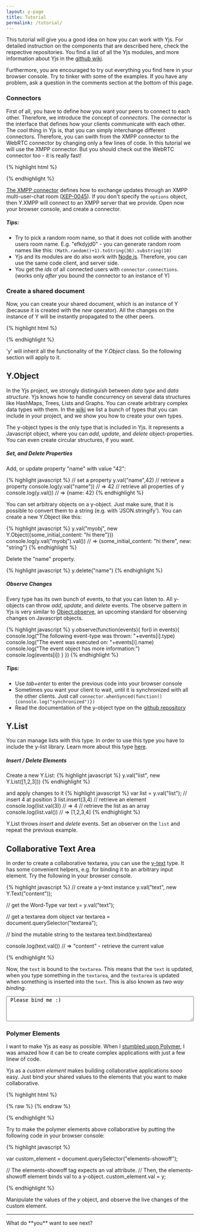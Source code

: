 ```yaml
---
layout: y-page
title: Tutorial
permalink: /tutorial/
---
```


This tutorial will give you a good idea on how you can work with Yjs. For detailed instruction on the components that are described here, check the respective repositories. You find a list of all the Yjs modules, and more information about Yjs in the [github wiki](https://github.com/y-js/yjs/wiki).

Furthermore, you are encouraged to try out everything you find here in your browser console. Try to tinker with some of the examples. If you have any problem, ask a question in the comments section at the bottom of this page.

### Connectors
First of all, you have to define how you want your peers to connect to each other. Therefore, we introduce the concept of *connectors*. The connector is the interface that defines how your clients communicate with each other. The cool thing in Yjs is, that you can simply interchange different connectors. Therefore, you can swith from the XMPP connector to the WebRTC connector by changing only a few lines of code. In this tutorial we will use the XMPP connector. But you should check out the WebRTC connector too - it is really fast!

{% highlight html %}
<script src="./y-xmpp/y-xmpp.js"></script>
<script>
  var options = {}; // use default settings
  // Connect to our testing server, and join an XMPP multi user chat room.
  var connector = new Y.XMPP(options).join("my-awesome-roomname");
</script>
{% endhighlight %}

[The XMPP connector](https://github.com/y-js/y-xmpp) defines how to exchange updates through an XMPP multi-user-chat room ([XEP-0045](http://xmpp.org/extensions/xep-0045.html)). If you don't specify the `options` object, then Y.XMPP will connect to an XMPP server that we provide. Open now your browser console, and create a connector.

#####  Tips:

* Try to pick a random room name, so that it does not collide with another users room name. E.g. "efkdyjd0" - you can generate random room names like this: `(Math.random()+1).toString(36).substring(10)`
* Yjs and its modules are do also work with [Node.js](https://nodejs.org/). Therefore, you can use the same code client, and server side.
* You get the *ids* of all connected users with `connector.connections`. (works only *after* you bound the connector to an instance of Y)

### Create a shared document
Now, you can create your shared document, which is an instance of Y (because it is created with the *new* operator). All the changes on the instance of Y will be instantly propagated to the other peers.

{% highlight html %}
<script src="./yjs/y.js"></script>
<script>
  var y = new Y(connector);
</script>
{% endhighlight %}

'y' will inherit all the functionality of the *Y.Object* class. So the following section will apply to it.

## Y.Object
In the Yjs project, we strongly distinguish between *data type* and *data structure*. Yjs knows how to handle concurrency on several data structures like HashMaps, Trees, Lists and Graphs. You can create arbitrary complex data types with them. In the [wiki](https://github.com/y-js/yjs/wiki) we list a bunch of types that you can include in your project, and we show you how to create your own types.

The y-object types is the only type that is included in Yjs. It represents a Javascript object, where you can *add*, *update*, and *delete* object-properties. You can even create circular structures, if you want.

##### Set, and Delete Properties

Add, or update property "name" with value "42":

{% highlight javascript %}
// set a property
y.val("name",42)
// retrieve a property
console.log(y.val("name")) // => 42
// retrieve all properties of y
console.log(y.val()) // => {name: 42}
{% endhighlight %}

You can set arbitrary objects on a y-object. Just make sure, that it is possible to convert them to a string (e.g. with 'JSON.stringify'). You can create a new Y.Object like this:

{% highlight javascript %}
y.val("myobj", new Y.Object({some_initial_content: "hi there"}))
console.log(y.val("myobj").val()) // => {some_initial_content: "hi there", new: "string"}
{% endhighlight %}

Delete the "name" property.

{% highlight javascript %}
y.delete("name")
{% endhighlight %}

##### Observe Changes
Every type has its own bunch of events, to that you can listen to. All y-objects can throw *add*, *update*, and *delete* events. The observe pattern in Yjs is very similar to [Object.observe](http://www.html5rocks.com/en/tutorials/es7/observe/?redirect_from_locale=de), an upcoming standard for observing changes on Javascript objects.

{% highlight javascript %}
y.observe(function(events){
  for(i in events){
    console.log("The following event-type was thrown: "+events[i].type)
    console.log("The event was executed on: "+events[i].name)
    console.log("The event object has more information:")
    console.log(events[i])
  }
})
{% endhighlight %}


##### Tips:
* Use *tab+enter* to enter the previous code into your browser console
* Sometimes you want your client to wait, until it is synchronized with all the other clients. Just call `connector.whenSynced(function(){console.log("synchronized")})`
* Read the documentation of the y-object type on the [github repository](https://github.com/y-js/yjs#yobject)

## Y.List

You can manage lists with this type. In order to use this type you have to include the y-list library. Learn more about this type [here](https://github.com/y-js/y-list).

##### Insert / Delete Elements

Create a new Y.List:
{% highlight javascript %}
y.val("list", new Y.List([1,2,3]))
{% endhighlight %}

and apply changes to it
{% highlight javascript %}
var list = y.val("list");
// insert 4 at position 3
list.insert(3,4)
// retrieve an element
console.log(list.val(3)) // => 4
// retrieve the list as an array
console.log(list.val()) // => [1,2,3,4]
{% endhighlight %}

Y.List throws *insert* and *delete* events. Set an observer on the `list` and repeat the previous example.

## Collaborative Text Area
In order to create a collaborative textarea, you can use the [y-text](https://github.com/y-js/y-text) type. It has some convenient helpers, e.g. for binding it to an arbitrary input element. Try the following in your browser console.

{% highlight javascript %}
// create a y-text instance
y.val("text", new Y.Text("content"));

// get the Word-Type
var text = y.val("text");

// get a textarea dom object
var textarea = document.querySelector("textarea");

// bind the mutable string to the textarea
text.bind(textarea)

console.log(text.val()) // => "content" - retrieve the current value

{% endhighlight %}

Now, the `text` is bound to the `textarea`. This means that the `text` is updated, when you type something in the `textarea`, and the `textarea` is updated when something is inserted into the `text`. This is also known as *two way binding*.

<textarea style="width: 100%;height:5em"> Please bind me :)</textarea>

### Polymer Elements

I want to make Yjs as easy as possible. When I [stumbled upon Polymer](https://plus.google.com/110297010634240861782/posts/FireNaHeDB6), I was amazed how it can be to create complex applications with just a few linew of code.

<!--div align="center">
<iframe width="560" style="max-width:100%" height="315" src="//www.youtube.com/embed/svfu9iQ8cyg" frameborder="0" allowfullscreen></iframe>
</div-->

Yjs as a *custom element* makes building collaborative applications _sooo_ easy. Just bind your shared values to the elements that you want to make collaborative.


{% highlight html %}
<link rel="import" href="/polymer/polymer.html">
<link rel="import" href="/y-connectors/y-xmpp/y-xmpp.html">
<link rel="import" href="/y/y-object.html">
<link rel="import" href="/paper-slider/paper-slider.html">
<link rel="import" href="/paper-radio-group/paper-radio-group.html">

{% raw %}
<polymer-element name="y-polymer-binding" attributes="y connector">
  <template>
    <!-- First, create a connector-->
    <xmpp-connector connector={{connector}}></xmpp-connector>

    <!-- Bind the connector to the y-object -->
    <y-object connector={{connector}} val={{y}}>
      <!-- The y-object exports an instance of Y (similar to that one we created with pure Javascript). -->
      <!-- We can access its properties with the y-property tag -->
      <y-property name="slider" val={{slider}}></y-property>
      <y-property name="radio" val={{radio}}></y-property>
    </y-object>

    <!-- Now, we can bind the properties to arbitrary custom elements -->
    <paper-radio-group selected={{radio}}>
      <paper-radio-button name="nice" label="Nice"></paper-radio-button>
      <paper-radio-button name="great" label="Great"></paper-radio-button>
      <paper-radio-button name="awesome" label="Awesome"></paper-radio-button>
    </paper-radio-group>
    <paper-slider min="0" max="200" immediateValue={{slider}}></paper-slider>
  </template>
  <script>
  Polymer({
  })
  </script>
</polymer-element>
{% endraw %}

{% endhighlight %}


<elements-showoff></elements-showoff>

Try to make the polymer elements above collaborative by putting the following code in your browser console:

{% highlight javascript %}

var custom_element = document.querySelector("elements-showoff");

// The elements-showoff tag expects an val attribute.
// Then, the elements-showoff element binds val to a y-object.
custom_element.val = y;

{% endhighlight %}

Manipulate the values of the *y* object, and observe the live changes of the custom element.

<hr>
What do **you** want to see next?


<script src="{{ site.baseurl }}bower_components/yjs/y.js"></script>
<script src="{{ site.baseurl }}bower_components/y-list/y-list.js"></script>
<script src="{{ site.baseurl }}bower_components/y-text/y-text.js"></script>
<script src="{{ site.baseurl }}bower_components/y-selections/y-selections.js"></script>
<script src="{{ site.baseurl }}bower_components/y-xml/y-xml.js"></script>
<script src="{{ site.baseurl }}bower_components/y-xmpp/y-xmpp.js"></script>
<script src="{{ site.baseurl }}bower_components/y-webrtc/y-webrtc.js"></script>
<link rel="import" href="{{ site.baseurl }}elements/elements-showoff.html">

<!--script>
var connector = new Y.XMPP().join("tutorial");
var y = new Y(connector);
connector.whenSynced(function(){
  if(y.val("text") == null){
    y.val("text","")
    y.val("slider",39)
  }
  var textarea = document.querySelector("#shared-text")
  y.val("text").bind(textarea)
  var ce = document.querySelector("elements-showoff");
  ce.val = y
  // document.querySelector("y-object").val = y;
});
</script-->
